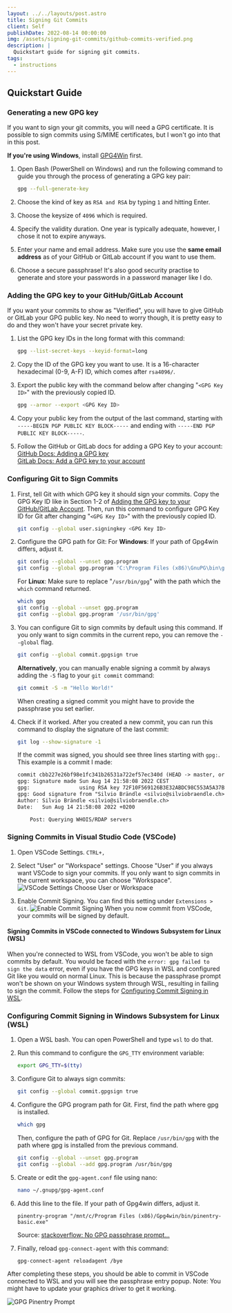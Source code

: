 ```yaml
---
layout: ../../layouts/post.astro
title: Signing Git Commits
client: Self
publishDate: 2022-08-14 00:00:00
img: /assets/signing-git-commits/github-commits-verified.png
description: |
  Quickstart guide for signing git commits.
tags:
  - instructions
---
```


## Quickstart Guide

### Generating a new GPG key

If you want to sign your git commits, you will need a GPG certificate. It is possible to sign commits using S/MIME certificates, but I won't go into that in this post.

**If you're using Windows**, install [GPG4Win](https://www.gpg4win.org/) first.

1. Open Bash (PowerShell on Windows) and run the following command to guide you through the process of generating a GPG key pair:

   ```bash
   gpg --full-generate-key
   ```

2. Choose the kind of key as `RSA and RSA` by typing `1` and hitting Enter.

3. Choose the keysize of `4096` which is required.

4. Specify the validity duration. One year is typically adequate, however, I chose it not to expire anyways.

5. Enter your name and email address. Make sure you use the **same email address** as of your GitHub or GitLab account if you want to use them.

6. Choose a secure passphrase! It's also good security practise to generate and store your passwords in a password manager like I do.

### Adding the GPG key to your GitHub/GitLab Account

If you want your commits to show as "Verified", you will have to give GitHub or GitLab your GPG public key. No need to worry though, it is pretty easy to do and they won't have your secret private key.

1. List the GPG key IDs in the long format with this command:

   ```bash
   gpg --list-secret-keys --keyid-format=long
   ```

2. Copy the ID of the GPG key you want to use. It is a 16-character hexadecimal (0-9, A-F) ID, which comes after `rsa4096/`.

3. Export the public key with the command below after changing "`<GPG Key ID>`" with the previously copied ID.

   ```bash
   gpg --armor --export <GPG Key ID>
   ```

4. Copy your public key from the output of the last command, starting with `-----BEGIN PGP PUBLIC KEY BLOCK-----` and ending with `-----END PGP PUBLIC KEY BLOCK-----`.

5. Follow the GitHub or GitLab docs for adding a GPG Key to your account:<br>
   [GitHub Docs: Adding a GPG key](https://docs.github.com/en/authentication/managing-commit-signature-verification/adding-a-gpg-key-to-your-github-account#adding-a-gpg-key)<br>
   [GitLab Docs: Add a GPG key to your account](https://docs.gitlab.com/ee/user/project/repository/gpg_signed_commits/#add-a-gpg-key-to-your-account)

### Configuring Git to Sign Commits

1. First, tell Git with which GPG key it should sign your commits. Copy the GPG Key ID like in Section 1-2 of [Adding the GPG key to your GitHub/GitLab Account](#adding-the-gpg-key-to-your-githubgitlab-account). Then, run this command to configure GPG Key ID for Git after changing "`<GPG Key ID>`" with the previously copied ID.

   ```bash
   git config --global user.signingkey <GPG Key ID>
   ```

2. Configure the GPG path for Git:
   For **Windows**:
   If your path of Gpg4win differs, adjust it.

   ```bash
   git config --global --unset gpg.program
   git config --global gpg.program 'C:\Program Files (x86)\GnuPG\bin\gpg.exe'
   ```

   For **Linux**:
   Make sure to replace "`/usr/bin/gpg`" with the path which the `which` command returned.

   ```bash
   which gpg
   git config --global --unset gpg.program
   git config --global gpg.program '/usr/bin/gpg'
   ```

3. You can configure Git to sign commits by default using this command. If you only want to sign commits in the current repo, you can remove the `--global` flag.

   ```bash
   git config --global commit.gpgsign true
   ```

   **Alternatively**, you can manually enable signing a commit by always adding the `-S` flag to your `git commit` command:

   ```bash
   git commit -S -m "Hello World!"
   ```

   When creating a signed commit you might have to provide the passphrase you set earlier.

4. Check if it worked. After you created a new commit, you can run this command to display the signature of the last commit:

   ```bash
   git log --show-signature -1
   ```

   If the commit was signed, you should see three lines starting with `gpg:`. This example is a commit I made:

   ```txt
   commit cbb227e26bf98e1fc341b26531a722ef57ec340d (HEAD -> master, origin/master, origin/HEAD)
   gpg: Signature made Sun Aug 14 21:58:08 2022 CEST
   gpg:                using RSA key 72F10F569126B3E32ABDC98C553A5A37BA69D8AE
   gpg: Good signature from "Silvio Brändle <silvio@silviobraendle.ch>" [ultimate]
   Author: Silvio Brändle <silvio@silviobraendle.ch>
   Date:   Sun Aug 14 21:58:08 2022 +0200

       Post: Querying WHOIS/RDAP servers
   ```

### Signing Commits in Visual Studio Code (VSCode)

1. Open VSCode Settings. `CTRL+,`

2. Select "User" or "Workspace" settings. Choose "User" if you always want VSCode to sign your commits. If you only want to sign commits in the current workspace, you can choose "Workspace".
   <img alt="VSCode Settings Choose User or Workspace" src="/assets/signing-git-commits/vs-code-settings-user-workspace.png">

3. Enable Commit Signing. You can find this setting under `Extensions > Git`.
   <img alt="Enable Commit Signing" src="/assets/signing-git-commits/vs-code-settings-enable-commit-signing.png">
   When you now commit from VSCode, your commits will be signed by default.

#### Signing Commits in VSCode connected to Windows Subsystem for Linux (WSL)

When you're connected to WSL from VSCode, you won't be able to sign commits by default. You would be faced with the `error: gpg failed to sign the data` error, even if you have the GPG keys in WSL and configured Git like you would on normal Linux.
This is because the passphrase prompt won't be shown on your Windows system through WSL, resulting in failing to sign the commit. Follow the steps for [Configuring Commit Signing in WSL](#configuring-commit-signing-in-windows-subsystem-for-linux-wsl).

### Configuring Commit Signing in Windows Subsystem for Linux (WSL)

1. Open a WSL bash. You can open PowerShell and type `wsl` to do that.

2. Run this command to configure the `GPG_TTY` environment variable:

   ```bash
   export GPG_TTY=$(tty)
   ```

3. Configure Git to always sign commits:

   ```bash
   git config --global commit.gpgsign true
   ```

4. Configure the GPG program path for Git. First, find the path where gpg is installed.

   ```bash
   which gpg
   ```

   Then, configure the path of GPG for Git. Replace `/usr/bin/gpg` with the path where gpg is installed from the previous command.

   ```bash
   git config --global --unset gpg.program
   git config --global --add gpg.program /usr/bin/gpg
   ```

5. Create or edit the `gpg-agent.conf` file using nano:

   ```bash
   nano ~/.gnupg/gpg-agent.conf
   ```

6. Add this line to the file. If your path of Gpg4win differs, adjust it.

   ```
   pinentry-program "/mnt/c/Program Files (x86)/Gpg4win/bin/pinentry-basic.exe"
   ```

   Source: [stackoverflow: No GPG passphrase prompt...](https://stackoverflow.com/a/68689405/9914232)

7. Finally, reload `gpg-connect-agent` with this command:
   ```bash
   gpg-connect-agent reloadagent /bye
   ```

After completing these steps, you should be able to commit in VSCode connected to WSL and you will see the passphrase entry popup. Note: You might have to update your graphics driver to get it working.

<img alt="GPG Pinentry Prompt" src="/assets/signing-git-commits/gpg-pinentry-prompt.png">
